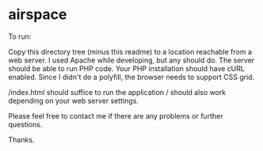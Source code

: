 # airspace

To run:

Copy this directory tree (minus this readme) to a location reachable from a web server. I used Apache while developing, but any should do. 
The server should be able to run PHP code. 
Your PHP installation should have cURL enabled.
Since I didn't do a polyfill, the browser needs to support CSS grid.

/index.html should suffice to run the application / should also work depending on your web server settings.

Please feel free to contact me if there are any problems or further questions.

Thanks.
